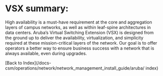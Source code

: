 # VSX summary: 

High availability is a must-have requirement at the core and aggregation layers of campus networks, as well as within leaf-spine architectures in data centers. Aruba’s Virtual Switching Extension (VSX) is designed from the ground up to deliver the availability, virtualization, and simplicity required at these mission-critical layers of the network. Our goal is to offer operators a better way to ensure business success with a network that is always available, even during upgrades.

[Back to Index](/docs-csm/operations/network/network_management_install_guide/aruba/
index)


